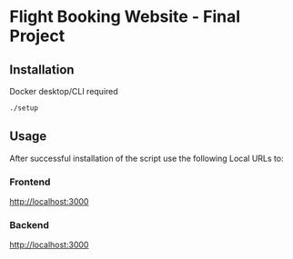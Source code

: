 # Flight Booking Website - Final Project

## Installation

Docker desktop/CLI required

```bash
./setup
```

## Usage

After successful installation of the script use the following Local URLs to:

### Frontend
[http://localhost:3000](http://localhost:3000/)

### Backend
[http://localhost:3000](http://localhost:4000/)
